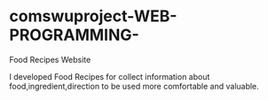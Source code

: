 # comswuproject-WEB-PROGRAMMING-
Food Recipes Website

I developed Food Recipes for collect information about food,ingredient,direction to be used more comfortable and valuable.
